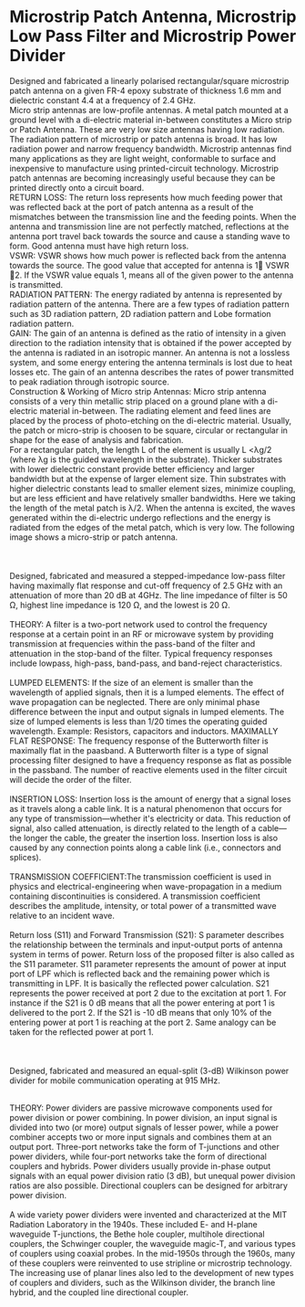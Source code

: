 # Microstrip Patch Antenna, Microstrip Low Pass Filter and Microstrip Power Divider

Designed and fabricated a linearly polarised rectangular/square microstrip patch antenna on a given FR-4 epoxy substrate of thickness 1.6 mm and dielectric constant 4.4 at a frequency of 2.4 GHz.<br>
Micro strip antennas are low-profile antennas. A metal patch mounted at a ground level with a di-electric material in-between constitutes a Micro strip or Patch Antenna. These are very low size antennas having low radiation. The radiation pattern of microstrip or patch antenna is broad. It has low radiation power and narrow frequency bandwidth. Microstrip antennas find many applications as they are light weight, conformable to surface and inexpensive to manufacture using printed-circuit technology. Microstrip patch antennas are becoming increasingly useful because they can be printed directly onto a circuit board.<br>
RETURN LOSS: The return loss represents how much feeding power that was reflected back at the port of patch antenna as a result of the mismatches between the transmission line and the feeding points. When the antenna and transmission line are not perfectly matched, reflections at the antenna port travel back towards the source and cause a standing wave to form. Good antenna must have high return loss.<br>
VSWR: VSWR shows how much power is reflected back from the antenna towards the source. The good value that accepted for antenna is 1 VSWR 2. If the VSWR value equals 1, means all of the given power to the antenna is transmitted.<br>
RADIATION PATTERN: The energy radiated by antenna is represented by radiation pattern of the antenna. There are a few types of radiation pattern such as 3D radiation pattern, 2D radiation pattern and Lobe formation radiation pattern.<br>
GAIN: The gain of an antenna is defined as the ratio of intensity in a given direction to the radiation intensity that is obtained if the power accepted by the antenna is radiated in an isotropic manner. An antenna is not a lossless system, and some energy entering the antenna terminals is lost due to heat losses etc. The gain of an antenna describes the rates of power transmitted to peak radiation through isotropic source.<br>
Construction & Working of Micro strip Antennas: Micro strip antenna consists of a very thin metallic strip placed on a ground plane with a di-electric material in-between. The radiating element and feed lines are placed by the process of photo-etching on the di-electric material. Usually, the patch or micro-strip is choosen to be square, circular or rectangular in shape for the ease of analysis and fabrication.<br>
For a rectangular patch, the length L of the element is usually L <λg/2 (where λg is the guided wavelength in the substrate). Thicker substrates with lower dielectric constant provide better efficiency and larger bandwidth but at the expense of larger element size. Thin substrates with higher dielectric constants lead to smaller element sizes, minimize coupling, but are less efficient and have relatively smaller bandwidths. Here we taking the length of the metal patch is λ/2. When the antenna is excited, the waves generated within the di-electric undergo reflections and the energy is radiated from the edges of the metal patch, which is very low. The following image shows a micro-strip or patch antenna.<br><br><br><br>
Designed, fabricated and measured a stepped-impedance low-pass filter having maximally flat response and cut-off frequency of 2.5 GHz with an attenuation of more than 20 dB at 4GHz. The line impedance of filter is 50 Ω, highest line impedance is 120 Ω, and the lowest is 20 Ω.<br><br>
THEORY:
A filter is a two-port network used to control the frequency response at a certain point in an RF or microwave system by providing transmission at frequencies within the pass-band of the filter and attenuation in the stop-band of the filter. Typical frequency responses include lowpass, high-pass, band-pass, and band-reject characteristics.<br><br>
LUMPED ELEMENTS: If the size of an element is smaller than the wavelength of applied signals, then it is a lumped elements. The effect of wave propagation can be neglected. There are only minimal phase difference between the input and output signals in lumped elements. The size of lumped elements is less than 1/20 times the operating guided wavelength. Example: Resistors, capacitors and inductors.
MAXIMALLY FLAT RESPONSE: The frequency response of the Butterworth filter is maximally flat in the paasband. A Butterworth filter is a type of signal processing filter designed to have a frequency response as flat as possible in the passband. The number of reactive elements used in the filter circuit will decide the order of the filter.<br><br>
INSERTION LOSS: Insertion loss is the amount of energy that a signal loses as it travels along a cable link. It is a natural phenomenon that occurs for any type of transmission—whether it's electricity or data. This reduction of signal, also called attenuation, is directly related to the length of a cable—the longer the cable, the greater the insertion loss. Insertion loss is also caused by any connection points along a cable link (i.e., connectors and splices).<br><br>
TRANSMISSION COEFFICIENT:The transmission coefficient is used in physics and electrical-engineering when wave-propagation in a medium containing discontinuities is considered. A transmission coefficient describes the amplitude, intensity, or total power of a transmitted wave relative to an incident wave.<br><br>
Return loss (S11) and Forward Transmission (S21): S parameter describes the relationship between the terminals and input-output ports of antenna system in terms of power. Return loss of the proposed filter is also called as the S11 parameter. S11 parameter represents the amount of power at input port of LPF which is reflected back and the remaining power which is transmitting in LPF. It is basically the reflected power calculation. S21 represents the power received at port 2 due to the excitation at port 1. For instance if the S21 is 0 dB means that all the power entering at port 1 is delivered to the port 2. If the S21 is -10 dB means that only 10% of the entering power at port 1 is reaching at the port 2. Same analogy can be taken for the reflected power at port 1.<br><br><br><br>
Designed, fabricated and measured an equal-split (3-dB) Wilkinson power divider for mobile communication operating at 915 MHz.<br><br>

THEORY:
Power dividers are passive microwave components used for power division or power combining. In power division, an input signal is divided into two (or more) output signals of lesser power, while a power combiner accepts two or more input signals and combines them at an output port. Three-port networks take the form of T-junctions and other power dividers, while four-port networks take the form of directional couplers and hybrids. Power dividers usually provide in-phase output signals with an equal power division ratio (3 dB), but unequal power division ratios are also possible. Directional couplers can be designed for arbitrary power division.<br><br>
       A wide variety power dividers were invented and characterized at the MIT Radiation Laboratory in the 1940s. These included E- and H-plane waveguide T-junctions, the Bethe hole coupler, multihole directional couplers, the Schwinger coupler, the waveguide magic-T, and various types of couplers using coaxial probes. In the mid-1950s through the 1960s, many of these couplers were reinvented to use stripline or microstrip technology. The increasing use of planar lines also led to the development of new types of couplers and dividers, such as the Wilkinson divider, the branch line hybrid, and the coupled line directional coupler.<br><br>
